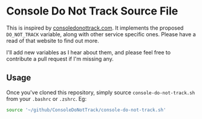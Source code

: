 # Console Do Not Track Source File
This is inspired by [consoledonottrack.com](https://consoledonottrack.com). It implements the proposed `DO_NOT_TRACK` variable, along with other service specific ones. Please have a read of that website to find out more.

I'll add new variables as I hear about them, and please feel free to contribute a pull request if I'm missing any.

## Usage
Once you've cloned this repository, simply source `console-do-not-track.sh` from your `.bashrc` or `.zshrc`. Eg:

```bash
source '~/github/ConsoleDoNotTrack/console-do-not-track.sh'
```
